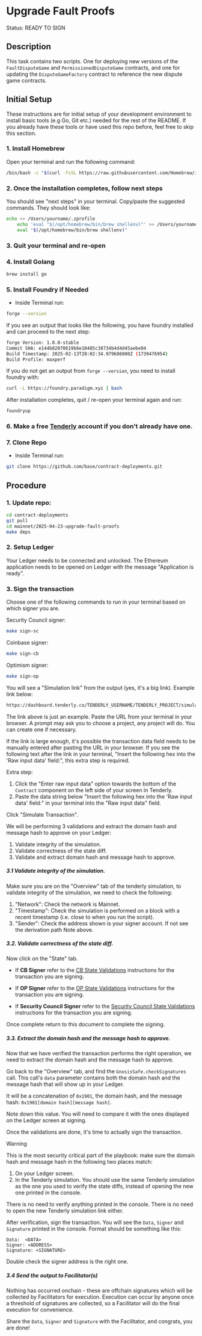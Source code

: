 # Upgrade Fault Proofs

Status: READY TO SIGN

## Description

This task contains two scripts. One for deploying new versions of the `FaultDisputeGame` and `PermissionedDisputeGame` contracts, and one for updating the `DisputeGameFactory` contract to reference the new dispute game contracts.

## Initial Setup

These instructions are for initial setup of your development environment to install basic tools (e.g Go, Git etc.) needed for the rest of the README. If you already
have these tools or have used this repo before, feel free to skip this section.

### 1. Install Homebrew

Open your terminal and run the following command:

```bash
/bin/bash -c "$(curl -fsSL https://raw.githubusercontent.com/Homebrew/install/HEAD/install.sh)"
```

### 2. Once the installation completes, follow next steps

You should see "next steps" in your terminal. Copy/paste the suggested commands. They should look like:

```bash
echo >> /Users/yourname/.zprofile
    echo 'eval "$(/opt/homebrew/bin/brew shellenv)"' >> /Users/yourname/.zprofile
    eval "$(/opt/homebrew/bin/brew shellenv)"
```

### 3. Quit your terminal and re-open

### 4. Install Golang

```bash
brew install go
```

### 5. Install Foundry if Needed

- Inside Terminal run:

```bash
forge --version
```

If you see an output that looks like the following, you have foundry installed and can proceed to the next step:

```bash
forge Version: 1.0.0-stable
Commit SHA: e144b82070619b6e10485c38734b4d4d45aebe04
Build Timestamp: 2025-02-13T20:02:34.979686000Z (1739476954)
Build Profile: maxperf
```

If you do not get an output from `forge --version`, you need to install foundry with:

```bash
curl -L https://foundry.paradigm.xyz | bash
```

After installation completes, quit / re-open your terminal again and run:

```bash
foundryup
```

### 6. Make a free [Tenderly](https://tenderly.co/) account if you don't already have one.

### 7. Clone Repo

- Inside Terminal run:

```bash
git clone https://github.com/base/contract-deployments.git
```

## Procedure

### 1. Update repo:

```bash
cd contract-deployments
git pull
cd mainnet/2025-04-23-upgrade-fault-proofs
make deps
```

### 2. Setup Ledger

Your Ledger needs to be connected and unlocked. The Ethereum
application needs to be opened on Ledger with the message "Application
is ready".

### 3. Sign the transaction

Choose one of the following commands to run in your terminal based on which signer you are.

Security Council signer:

```bash
make sign-sc
```

Coinbase signer:

```bash
make sign-cb
```

Optimism signer:

```bash
make sign-op
```

You will see a "Simulation link" from the output (yes, it's a big link). Example link below:

```txt
https://dashboard.tenderly.co/TENDERLY_USERNAME/TENDERLY_PROJECT/simulator/new?network=1&contractAddress=0xcA11bde05977b3631167028862bE2a173976CA11&from=0x1804c8AB1F12E6bbf3894d4083f33e07309d1f38&stateOverrides=%5B%7B"contractAddress":"0x20AcF55A3DCfe07fC4cecaCFa1628F788EC8A4Dd","storage":%5B%7B"key":"0x0000000000000000000000000000000000000000000000000000000000000004","value":"0x0000000000000000000000000000000000000000000000000000000000000001"%7D,%7B"key":"0x0000000000000000000000000000000000000000000000000000000000000003","value":"0x0000000000000000000000000000000000000000000000000000000000000001"%7D,%7B"key":"0xe90b7bceb6e7df5418fb78d8ee546e97c83a08bbccc01a0644d599ccd2a7c2e0","value":"0x000000000000000000000000ca11bde05977b3631167028862be2a173976ca11"%7D,%7B"key":"0x316a0aac0d94f5824f0b66f5bbe94a8c360a17699a1d3a233aafcf7146e9f11c","value":"0x0000000000000000000000000000000000000000000000000000000000000001"%7D%5D%7D,%7B"contractAddress":"0x9855054731540A48b28990B63DcF4f33d8AE46A1","storage":%5B%7B"key":"0x0000000000000000000000000000000000000000000000000000000000000004","value":"0x0000000000000000000000000000000000000000000000000000000000000001"%7D%5D%7D,%7B"contractAddress":"0x7bB41C3008B3f03FE483B28b8DB90e19Cf07595c","storage":%5B%7B"key":"0x0000000000000000000000000000000000000000000000000000000000000004","value":"0x0000000000000000000000000000000000000000000000000000000000000001"%7D%5D%7D%5D
```

The link above is just an example. Paste the URL from your terminal in your browser. A prompt may ask you to choose a
project, any project will do. You can create one if necessary.

If the link is large enough, it's possible the transaction data field needs to be manually entered after pasting the URL in your browser. If you see the following text after the link in your terminal, "Insert the following hex into the 'Raw input data' field:", this extra step is required.

Extra step:

1. Click the "Enter raw input data" option towards the bottom of the `Contract` component on the left side of your screen in Tenderly.
2. Paste the data string below "Insert the following hex into the 'Raw input data' field:" in your terminal into the "Raw input data" field.

Click "Simulate Transaction".

We will be performing 3 validations and extract the domain hash and message hash to approve on your Ledger:

1. Validate integrity of the simulation.
2. Validate correctness of the state diff.
3. Validate and extract domain hash and message hash to approve.

##### 3.1 Validate integrity of the simulation.

Make sure you are on the "Overview" tab of the tenderly simulation, to
validate integrity of the simulation, we need to check the following:

1. "Network": Check the network is Mainnet.
2. "Timestamp": Check the simulation is performed on a block with a
   recent timestamp (i.e. close to when you run the script).
3. "Sender": Check the address shown is your signer account. If not see the derivation path Note above.

##### 3.2. Validate correctness of the state diff.

Now click on the "State" tab.

- If **CB Signer**
  refer to the [CB State Validations](./validations/CB.md) instructions for the transaction you are signing.

- If **OP Signer**
  refer to the [OP State Validations](./validations/OP.md) instructions for the transaction you are signing.

- If **Security Council Signer**
  refer to the [Security Council State Validations](./validations/SC.md) instructions for the transaction you are signing.

Once complete return to this document to complete the signing.

##### 3.3. Extract the domain hash and the message hash to approve.

Now that we have verified the transaction performs the right
operation, we need to extract the domain hash and the message hash to
approve.

Go back to the "Overview" tab, and find the
`GnosisSafe.checkSignatures` call. This call's `data` parameter
contains both the domain hash and the message hash that will show up
in your Ledger.

It will be a concatenation of `0x1901`, the domain hash, and the
message hash: `0x1901[domain hash][message hash]`.

Note down this value. You will need to compare it with the ones
displayed on the Ledger screen at signing.

Once the validations are done, it's time to actually sign the
transaction.

> [!WARNING]
> This is the most security critical part of the playbook: make sure the
> domain hash and message hash in the following two places match:
>
> 1. On your Ledger screen.
> 2. In the Tenderly simulation. You should use the same Tenderly
>    simulation as the one you used to verify the state diffs, instead
>    of opening the new one printed in the console.
>
> There is no need to verify anything printed in the console. There is
> no need to open the new Tenderly simulation link either.

After verification, sign the transaction. You will see the `Data`,
`Signer` and `Signature` printed in the console. Format should be
something like this:

```shell
Data:  <DATA>
Signer: <ADDRESS>
Signature: <SIGNATURE>
```

Double check the signer address is the right one.

##### 3.4 Send the output to Facilitator(s)

Nothing has occurred onchain - these are offchain signatures which
will be collected by Facilitators for execution. Execution can occur
by anyone once a threshold of signatures are collected, so a
Facilitator will do the final execution for convenience.

Share the `Data`, `Signer` and `Signature` with the Facilitator, and
congrats, you are done!

